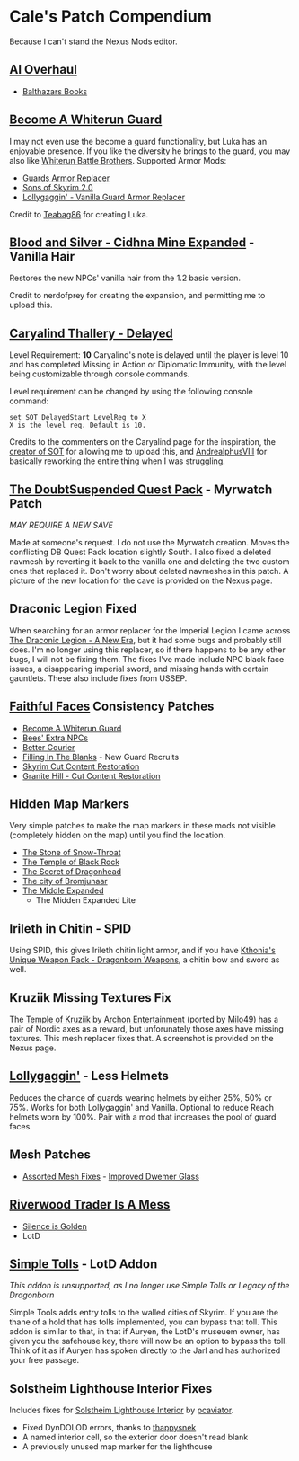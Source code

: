# Cale's Patch Compendium
Because I can't stand the Nexus Mods editor.

## [AI Overhaul](https://www.nexusmods.com/skyrimspecialedition/mods/21654)
- [Balthazars Books](https://www.nexusmods.com/skyrimspecialedition/mods/53663?tab=description)

## [Become A Whiterun Guard](https://www.nexusmods.com/skyrimspecialedition/mods/36247)
I may not even use the become a guard functionality, but Luka has an enjoyable presence. If you like the diversity he brings to the guard, you may also like [Whiterun Battle Brothers](https://www.nexusmods.com/skyrimspecialedition/mods/36036).
Supported Armor Mods:
- [Guards Armor Replacer](https://www.nexusmods.com/skyrimspecialedition/mods/22671)
- [Sons of Skyrim 2.0](https://www.nexusmods.com/skyrimspecialedition/mods/68656)
- [Lollygaggin' - Vanilla Guard Armor Replacer](https://www.nexusmods.com/skyrimspecialedition/mods/117833)

Credit to [Teabag86](https://next.nexusmods.com/profile/Teabag86?gameId=1704) for creating Luka.

## [Blood and Silver - Cidhna Mine Expanded](https://www.nexusmods.com/skyrimspecialedition/mods/20269) - Vanilla Hair
Restores the new NPCs' vanilla hair from the 1.2 basic version.

Credit to nerdofprey for creating the expansion, and permitting me to upload this.

## [Caryalind Thallery - Delayed](https://www.nexusmods.com/skyrimspecialedition/mods/60911?tab=description)
Level Requirement: **10**
Caryalind's note is delayed until the player is level 10 and has completed Missing in Action or Diplomatic Immunity, with the level being customizable through console commands.

Level requirement can be changed by using the following console command:
```
set SOT_DelayedStart_LevelReq to X
X is the level req. Default is 10.
```

Credits to the commenters on the Caryalind page for the inspiration, the [creator of SOT](https://next.nexusmods.com/profile/SidekicksOfTamriel?gameId=1704) for allowing me to upload this, and [AndrealphusVIII](https://next.nexusmods.com/profile/AndrealphusVIII?gameId=1704) for basically reworking the entire thing when I was struggling.

## [The DoubtSuspended Quest Pack](https://www.nexusmods.com/skyrimspecialedition/mods/4929) - Myrwatch Patch
*MAY REQUIRE A NEW SAVE*

Made at someone's request. I do not use the Myrwatch creation. Moves the conflicting DB Quest Pack location slightly South. I also fixed a deleted navmesh by reverting it back to the vanilla one and deleting the two custom ones that replaced it. Don't worry about deleted navmeshes in this patch. A picture of the new location for the cave is provided on the Nexus page.

## Draconic Legion Fixed
When searching for an armor replacer for the Imperial Legion I came across [The Draconic Legion - A New Era](https://www.nexusmods.com/skyrimspecialedition/mods/42144), but it had some bugs and probably still does. I'm no longer using this replacer, so if there happens to be any other bugs, I will not be fixing them. The fixes I've made include NPC black face issues, a disappearing imperial sword, and missing hands with certain gauntlets. These also include fixes from USSEP.

## [Faithful Faces](https://www.nexusmods.com/skyrimspecialedition/mods/114342) Consistency Patches
- [Become A Whiterun Guard](https://www.nexusmods.com/skyrimspecialedition/mods/36247)
- [Bees' Extra NPCs](https://www.nexusmods.com/skyrimspecialedition/mods/65619?tab=description)
- [Better Courier](https://www.nexusmods.com/skyrimspecialedition/mods/40709)
- [Filling In The Blanks](https://www.nexusmods.com/skyrimspecialedition/mods/51174) - New Guard Recruits
- [Skyrim Cut Content Restoration](https://www.nexusmods.com/skyrimspecialedition/mods/90744)
- [Granite Hill - Cut Content Restoration](https://www.nexusmods.com/skyrimspecialedition/mods/117585)

## Hidden Map Markers
Very simple patches to make the map markers in these mods not visible (completely hidden on the map) until you find the location.
- [The Stone of Snow-Throat](https://www.nexusmods.com/skyrimspecialedition/mods/21250)
- [The Temple of Black Rock](https://www.nexusmods.com/skyrimspecialedition/mods/23362)
- [The Secret of Dragonhead](https://www.nexusmods.com/skyrimspecialedition/mods/23360)
- [The city of Bromjunaar](https://www.nexusmods.com/skyrimspecialedition/mods/77327)
- [The Middle Expanded](https://www.nexusmods.com/skyrimspecialedition/mods/2219)
  - The Midden Expanded Lite

## Irileth in Chitin - SPID
Using SPID, this gives Irileth chitin light armor, and if you have [Kthonia's Unique Weapon Pack - Dragonborn Weapons](https://www.nexusmods.com/skyrimspecialedition/mods/15050), a chitin bow and sword as well.

## Kruziik Missing Textures Fix
The [Temple of Kruziik](https://www.nexusmods.com/skyrimspecialedition/mods/47833) by [Archon Entertainment](https://next.nexusmods.com/profile/ArchonEntertainment?gameId=1704) (ported by [Milo49](https://next.nexusmods.com/profile/Milo49?gameId=1704)) has a pair of Nordic axes as a reward, but unforunately those axes have missing textures. This mesh replacer fixes that. A screenshot is provided on the Nexus page.

## [Lollygaggin'](https://www.nexusmods.com/skyrimspecialedition/mods/117833) - Less Helmets
Reduces the chance of guards wearing helmets by either 25%, 50% or 75%. Works for both Lollygaggin' and Vanilla. Optional to reduce Reach helmets worn by 100%. Pair with a mod that increases the pool of guard faces.

## Mesh Patches
- [Assorted Mesh Fixes](https://www.nexusmods.com/skyrimspecialedition/mods/32117?tab=description) - [Improved Dwemer Glass](https://www.nexusmods.com/skyrimspecialedition/mods/44553?tab=description)

## [Riverwood Trader Is A Mess](https://www.nexusmods.com/skyrimspecialedition/mods/63631)
- [Silence is Golden](https://www.nexusmods.com/skyrimspecialedition/mods/50581)
- LotD

## [Simple Tolls](https://www.nexusmods.com/skyrimspecialedition/mods/83848) - LotD Addon
*This addon is unsupported, as I no longer use Simple Tolls or Legacy of the Dragonborn*

Simple Tools adds entry tolls to the walled cities of Skyrim. If you are the thane of a hold that has tolls implemented, you can bypass that toll. This addon is similar to that, in that if Auryen, the LotD's museuem owner, has given you the safehouse key, there will now be an option to bypass the toll. Think of it as if Auryen has spoken directly to the Jarl and has authorized your free passage.

## Solstheim Lighthouse Interior Fixes
Includes fixes for [Solstheim Lighthouse Interior](https://www.nexusmods.com/skyrimspecialedition/mods/27887) by [pcaviator](https://next.nexusmods.com/profile/pcaviator?gameId=1704).
- Fixed DynDOLOD errors, thanks to [thappysnek](https://www.nexusmods.com/skyrimspecialedition/images/141773)
- A named interior cell, so the exterior door doesn't read blank
- A previously unused map marker for the lighthouse
